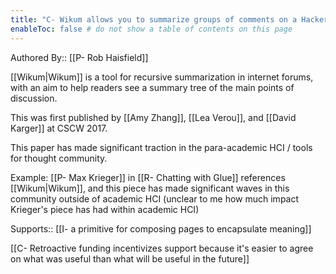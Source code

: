 ```yaml
---
title: "C- Wikum allows you to summarize groups of comments on a Hacker News style forum"
enableToc: false # do not show a table of contents on this page
---
```


Authored By:: [[P- Rob Haisfield]]

[[Wikum|Wikum]] is a tool for recursive summarization in internet forums, with an aim to help readers see a summary tree of the main points of discussion. 

This was first published by [[Amy Zhang]], [[Lea Verou]], and [[David Karger]] at CSCW 2017. 

This paper has made significant traction in the para-academic HCI / tools for thought community. 

Example: [[P- Max Krieger]] in [[R- Chatting with Glue]] references [[Wikum|Wikum]], and this piece has made significant waves in this community outside of academic HCI (unclear to me how much impact Krieger's piece has had within academic HCI)

Supports:: [[I- a primitive for composing pages to encapsulate meaning]]

[[C- Retroactive funding incentivizes support because it's easier to agree on what was useful than what will be useful in the future]]

